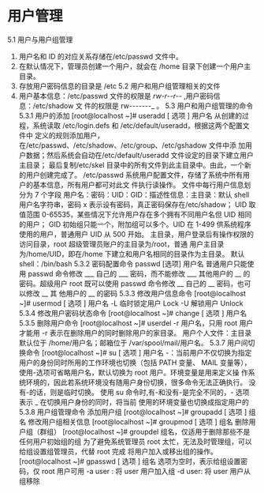 # 用户管理

5.1 用户与用户组管理
1. 用户名和 ID 的对应关系存储在/etc/passwd 文件中。
2. 在默认情况下，管理员创建一个用户，就会在 /home 目录下创建一个用户主目录。
3. 存放用户密码信息的目录是 /etc
5.2 用户和用户组管理相关的文件
1. 用户基本信息：/etc/passwd 文件的权限是 _rw-r--r--_ ,用户密码信息：/etc/shadow 文
件的权限是 rw-------_ 。
5.3 用户和用户组管理的命令
5.3.1 用户的添加
[root@localhost ~]# useradd [ 选项 ] 用户名
从创建的过程，系统读取 /etc/login.defs 和 /etc/default/useradd，根据这两个配置文件中
定义的规则添加用户，在/etc/passwd、/etc/shadow、/etc/group、/etc/gshadow 文件中添
加用户数据；然后系统会自动在/etc/default/useradd 文件设定的目录下建立用户主目录；
最后复制/etc/skel 目录中的所有文件到此主目录中。由此，一个新的用户创建完成了。
/etc/passwd 系统用户配置文件，存储了系统中所有用户的基本信息，所有用户都可对此文
件执行读操作。
文件中每行用户信息划分为 7 个字段
用户名：密码：UID：GID：描述性信息：主目录：默认 shell
用户名字符串，密码 x 表示设有密码，真正密码保存在/etc/shadow；
UID 取值范围 0-65535，某些情况下允许用户存在多个拥有不同用户名但 UID 相同的用户；
GID 初始组只能一个，附加组可以多个。UID 在 1-499 供系统程序使用的用户，普通用户
UID 从 500 开始。
主目录，用户登录后有操作权限的访问目录，root 超级管理员账户的主目录为/root，普通
用户主目录为/home/UID，即在/home 下建立和用户名相同的目录作为主目录。
默认 shell：/bin/bash
5.3.2 密码配置命令
passwd [选项] 用户名
普通用户只能使用 passwd 命令修改 ___ 自己的 ___ 密码，而不能修改 ___ 其他用户的 __ 的密码。超级用户 root 既可以使用 passwd 命令修改 __ 自己的 __ 密码，也可以修改 __ 其
他用户的 __ 的密码
5.3.3 修改用户信息命令
[root@localhost ~]# usermod [ 选项 ] 用户名
-L 临时锁定用户 Lock -U 解锁用户 Unlock
5.3.4 修改用户密码状态命令
[root@localhost ~]# change [ 选项 ] 用户名
5.3.5 删除用户命令
[root@localhost ~]# userdel -r 用户名，只用 root 用户才能用
-r 表示在删除用户的同时删除用户的家目录。
用户个人文件：主目录默认位于 /home/用户名；邮箱位于 /var/spool/mail/用户名。
5.3.7 用户间切换命令
[root@localhost ~]# su [ 选项 ] 用户名
-：当前用户不仅切换为指定用户的身份同时所用的工作环境也切换（包括 PATH 变量、
MAIL 变量等），使用-选项可省略用户名，默认切换为 root 用户。环境变量是用来定义操
作系统环境的，因此若系统环境没有随用户身份切换，很多命令无法正确执行。
没有-的话，则是临时切换。
使用 su 命令时,有-和没有-是完全不同的，- 选项表示 _ 在切换用户身份的同时，将当前
使用的环境变量也切换成指定用户的
5.3.8 用户组管理命令
添加用户组
[root@localhost ~]# groupadd [ 选项 ] 组名
修改用户组相关信息
[root@localhost ~]# groupmod [ 选项 ] 组名
删除用户组（群组）
[root@localhost ~]# groupdel 组名，仅适用于删除那些不是任何用户初始组的组
为了避免系统管理员 root 太忙，无法及时管理组，可以给组设置组管理员，代替 root 完成
将用户加入或移出组的操作。
[root@localhost ~]# gpasswd [ 选项 ] 组名
选项为空时，表示给组设置密码，仅 root 用户可用
-a user : 将 user 用户加入组
-d user: 将 user 用户从组移除
